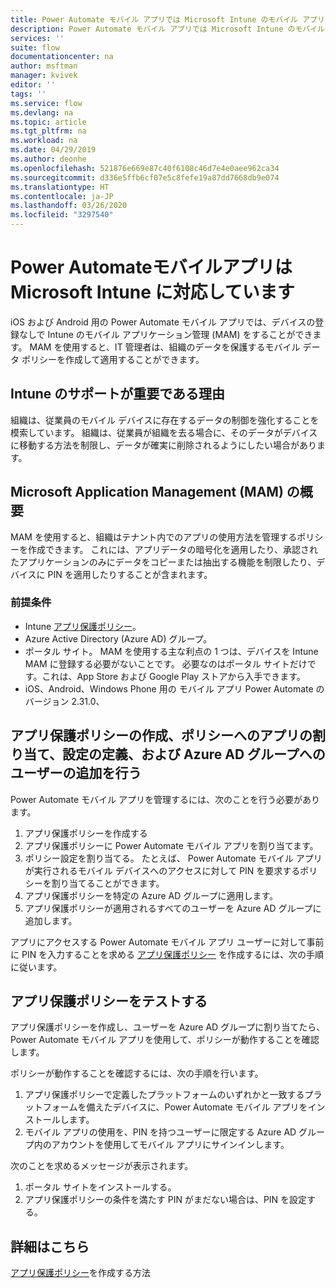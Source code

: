 ```yaml
---
title: Power Automate モバイル アプリでは Microsoft Intune のモバイル アプリケーション管理がサポートされるようになりました。 | Microsoft Docs
description: Power Automate モバイル アプリでは Microsoft Intune のモバイル アプリケーション管理がサポートされるようになりました。
services: ''
suite: flow
documentationcenter: na
author: msftman
manager: kvivek
editor: ''
tags: ''
ms.service: flow
ms.devlang: na
ms.topic: article
ms.tgt_pltfrm: na
ms.workload: na
ms.date: 04/29/2019
ms.author: deonhe
ms.openlocfilehash: 521876e669e87c40f6108c46d7e4e0aee962ca34
ms.sourcegitcommit: d336e5ffb6cf07e5c8fefe19a87dd7668db9e074
ms.translationtype: HT
ms.contentlocale: ja-JP
ms.lasthandoff: 03/26/2020
ms.locfileid: "3297540"
---
```

# <a name="power-automate-mobile-app-supports-microsoft-intune"></a>Power Automateモバイルアプリは Microsoft Intune に対応しています


iOS および Android 用の Power Automate モバイル アプリでは、デバイスの登録なしで Intune のモバイル アプリケーション管理 (MAM) をすることができます。 MAM を使用すると、IT 管理者は、組織のデータを保護するモバイル データ ポリシーを作成して適用することができます。

## <a name="why-intune-support-is-important"></a>Intune のサポートが重要である理由

組織は、従業員のモバイル デバイスに存在するデータの制御を強化することを模索しています。 組織は、従業員が組織を去る場合に、そのデータがデバイスに移動する方法を制限し、データが確実に削除されるようにしたい場合があります。

## <a name="what-is-microsoft-application-management-mam"></a>Microsoft Application Management (MAM) の概要

MAM を使用すると、組織はテナント内でのアプリの使用方法を管理するポリシーを作成できます。 これには、アプリデータの暗号化を適用したり、承認されたアプリケーションのみにデータをコピーまたは抽出する機能を制限したり、デバイスに PIN を適用したりすることが含まれます。

### <a name="prerequisites"></a>前提条件

- Intune [アプリ保護ポリシー](https://docs.microsoft.com/intune/app-protection-policies)。
- Azure Active Directory (Azure AD) グループ。
- ポータル サイト。 MAM を使用する主な利点の 1 つは、デバイスを Intune MAM に登録する必要がないことです。 必要なのはポータル サイトだけです。これは、App Store および Google Play ストアから入手できます。
- iOS、Android、Windows Phone 用の モバイル アプリ Power Automate のバージョン 2.31.0、

## <a name="create-an-app-protection-policy-assign-apps-to-the-policy-define-settings-and-add-users-to-an-azure-ad-group"></a>アプリ保護ポリシーの作成、ポリシーへのアプリの割り当て、設定の定義、および Azure AD グループへのユーザーの追加を行う

Power Automate モバイル アプリを管理するには、次のことを行う必要があります。

1. アプリ保護ポリシーを作成する
1. アプリ保護ポリシーに Power Automate モバイル アプリを割り当てます。
1. ポリシー設定を割り当てる。 たとえば、 Power Automate モバイル アプリが実行されるモバイル デバイスへのアクセスに対して PIN を要求するポリシーを割り当てることができます。
1. アプリ保護ポリシーを特定の Azure AD グループに適用します。
1. アプリ保護ポリシーが適用されるすべてのユーザーを Azure AD グループに追加します。

アプリにアクセスする Power Automate モバイル アプリ ユーザーに対して事前に PIN を入力することを求める [アプリ保護ポリシー](https://docs.microsoft.com/intune/app-protection-policies) を作成するには、次の手順に従います。 


## <a name="test-the-app-protection-policy"></a>アプリ保護ポリシーをテストする

アプリ保護ポリシーを作成し、ユーザーを Azure AD グループに割り当てたら、Power Automate モバイル アプリを使用して、ポリシーが動作することを確認します。

ポリシーが動作することを確認するには、次の手順を行います。

1. アプリ保護ポリシーで定義したプラットフォームのいずれかと一致するプラットフォームを備えたデバイスに、Power Automate モバイル アプリをインストールします。
1. モバイル アプリの使用を、PIN を持つユーザーに限定する Azure AD グループ内のアカウントを使用してモバイル アプリにサインインします。

次のことを求めるメッセージが表示されます。
1. ポータル サイトをインストールする。
1. アプリ保護ポリシーの条件を満たす PIN がまだない場合は、PIN を設定する。


## <a name="learn-more"></a>詳細はこちら

[アプリ保護ポリシー](https://docs.microsoft.com/intune/app-protection-policies)を作成する方法

